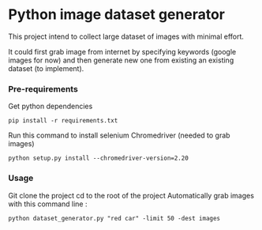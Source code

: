 # Python image dataset generator

This project intend to collect large dataset of images with minimal effort.

It could first grab image from internet by specifying keywords (google images for now) and then generate new one from existing an existing dataset (to implement).

### Pre-requirements

Get python dependencies

`pip install -r requirements.txt`

Run this command to install selenium Chromedriver (needed to grab images)

`python setup.py install --chromedriver-version=2.20`

### Usage

Git clone the project
cd to the root of the project
Automatically grab images with this command line :

`python dataset_generator.py "red car" -limit 50 -dest images`
